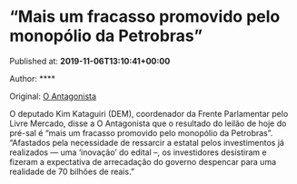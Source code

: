 
# “Mais um fracasso promovido pelo monopólio da Petrobras”

Published at: **2019-11-06T13:10:41+00:00**

Author: ****

Original: [O Antagonista](https://www.oantagonista.com/brasil/mais-um-fracasso-promovido-pelo-monopolio-da-petrobras/)

O deputado Kim Kataguiri (DEM), coordenador da Frente Parlamentar pelo Livre Mercado, disse a O Antagonista que o resultado do leilão de hoje do pré-sal é “mais um fracasso promovido pelo monopólio da Petrobras”.
“Afastados pela necessidade de ressarcir a estatal pelos investimentos já realizados — uma ‘inovação’ do edital –, os investidores desistiram e fizeram a expectativa de arrecadação do governo despencar para uma realidade de 70 bilhões de reais.”
